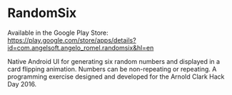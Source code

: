 # RandomSix

Available in the Google Play Store: https://play.google.com/store/apps/details?id=com.angelsoft.angelo_romel.randomsix&hl=en

Native Android UI for generating six random numbers and displayed in a card flipping animation. Numbers can be non-repeating or repeating. A programming exercise designed and developed for the Arnold Clark Hack Day 2016. 
